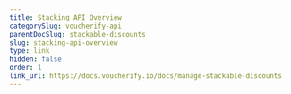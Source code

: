 ```yaml
---
title: Stacking API Overview
categorySlug: voucherify-api
parentDocSlug: stackable-discounts
slug: stacking-api-overview
type: link
hidden: false
order: 1
link_url: https://docs.voucherify.io/docs/manage-stackable-discounts
---
```

